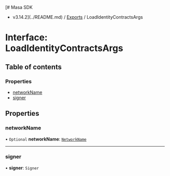 [# Masa SDK
 - v3.14.2](../README.md) / [Exports](../modules.md) / LoadIdentityContractsArgs

# Interface: LoadIdentityContractsArgs

## Table of contents

### Properties

- [networkName](LoadIdentityContractsArgs.md#networkname)
- [signer](LoadIdentityContractsArgs.md#signer)

## Properties

### networkName

• `Optional` **networkName**: [`NetworkName`](../modules.md#networkname)

___

### signer

• **signer**: `Signer`
